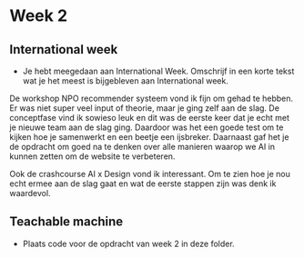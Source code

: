 # Week 2

## International week

- Je hebt meegedaan aan International Week. Omschrijf in een korte tekst wat je het meest is bijgebleven aan International week.

De workshop NPO recommender systeem vond ik fijn om gehad te hebben. Er was niet super veel input of theorie, maar je ging zelf aan de slag. 
De conceptfase vind ik sowieso leuk en dit was de eerste keer dat je echt met je nieuwe team aan de slag ging. Daardoor was het een goede test om te kijken hoe je samenwerkt en een beetje een ijsbreker. 
Daarnaast gaf het je de opdracht om goed na te denken over alle manieren waarop we AI in kunnen zetten om de website te verbeteren.

Ook de crashcourse AI x Design vond ik interessant. Om te zien hoe je nou echt ermee aan de slag gaat en wat de eerste stappen zijn was denk ik waardevol.

## Teachable machine

- Plaats code voor de opdracht van week 2 in deze folder.